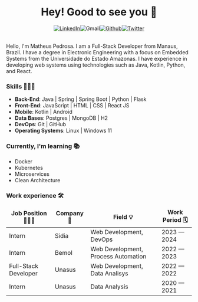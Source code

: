 <h1 align="center"> Hey! Good to see you 👋 </h1>
<div align="center">
  <a href="https://www.linkedin.com/in/im-pedrosa/" target="_blank"><img alt="LinkedIn" src="https://img.shields.io/badge/linkedin-%230077B5.svg?&style=for-the-badge&logo=linkedin&logoColor=white"/></a><img alt="Gmail" src="https://img.shields.io/badge/pedrosa.ctt@gmail.com-D14836?style=for-the-badge&logo=gmail&logoColor=white"/><a href="https://github.com/DacioMP" target="_blank"><img alt="Github" src="https://img.shields.io/badge/GitHub-%2312100E.svg?&style=for-the-badge&logo=Github&logoColor=white"/></a><a href="https://twitter.com/im_pedrosa" target="_blank"><img alt="Twitter" src="https://img.shields.io/badge/twitter-%231DA1F2.svg?&style=for-the-badge&logo=twitter&logoColor=white" />
  </a>
</div><br/>
<p>
Hello, I'm Matheus Pedrosa. I am a Full-Stack Developer from Manaus, Brazil.
I have a degree in Electronic Engineering with a focus on Embedded Systems from the Universidade do Estado Amazonas. I have experience in developing web systems using technologies such as Java, Kotlin, Python, and React. </br>
</p>

<h3>Skills 🤹🏻‍♂️</h3>
<ul>
  <li><b>Back-End</b>: Java | Spring | Spring Boot | Python | Flask</li>
  <li><b>Front-End</b>: JavaScript | HTML | CSS | React JS</li>
  <li><b>Mobile</b>: Kotlin | Android</li>
  <li><b>Data Bases</b>: Postgres | MongoDB | H2</li>
  <li><b>DevOps</b>: Git | GitHub</li>
  <li><b>Operating Systems</b>: Linux | Windows 11</li>
</ul>

<h3>Currently, I'm learning 📚</h3>
<ul>
  <li>Docker</li>
  <li>Kubernetes</li>
  <li>Microservices</li>
  <li>Clean Architecture</li>
</ul>

<h3>Work experience 🛠️</h3>

<table>
  <thead align="center">
    <tr border: none;>
      <td><b>Job Position 🧑🏻‍💻</b></td>
      <td><b>Company 🏢</b></td>
      <td><b>Field 💡</b></td>
      <td><b>Work Period 🗓️</b></td>
    </tr>
  </thead>
  <tbody>
    <tr>
      <td>Intern</td>
      <td>Sidia</td>
      <td>Web Development, DevOps</td>
      <td>2023 — 2024</td>
    </tr>
	  <tr>
      <td>Intern</td>
      <td>Bemol</td>
      <td>Web Development, Process Automation</td>
      <td>2022 — 2023</td>
    </tr>
    <tr>
      <td>Full-Stack Developer</td>
      <td>Unasus</td>
      <td>Web Development, Data Analisys</td>
      <td>2022 — 2022</td>
    </tr>
    <tr>
      <td>Intern</td>
      <td>Unasus</td>
      <td>Data Analysis</td>
      <td>2020 — 2021</td>
    </tr>
  </tbody>
</table>
